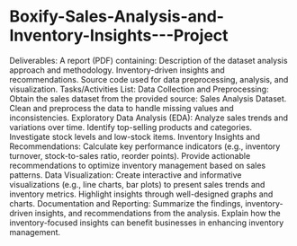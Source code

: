 # Boxify-Sales-Analysis-and-Inventory-Insights---Project

Deliverables:
A report (PDF) containing:
Description of the dataset analysis approach and methodology.
Inventory-driven insights and recommendations.
Source code used for data preprocessing, analysis, and visualization.
Tasks/Activities List:
Data Collection and Preprocessing:
Obtain the sales dataset from the provided source: Sales Analysis Dataset.
Clean and preprocess the data to handle missing values and inconsistencies.
Exploratory Data Analysis (EDA):
Analyze sales trends and variations over time.
Identify top-selling products and categories.
Investigate stock levels and low-stock items.
Inventory Insights and Recommendations:
Calculate key performance indicators (e.g., inventory turnover, stock-to-sales ratio, reorder points).
Provide actionable recommendations to optimize inventory management based on sales patterns.
Data Visualization:
Create interactive and informative visualizations (e.g., line charts, bar plots) to present sales trends and inventory metrics.
Highlight insights through well-designed graphs and charts.
Documentation and Reporting:
Summarize the findings, inventory-driven insights, and recommendations from the analysis.
Explain how the inventory-focused insights can benefit businesses in enhancing inventory management.

